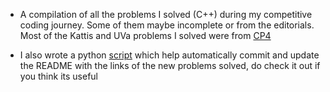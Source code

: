 - A compilation of all the problems I solved (C++) during my competitive coding journey. Some of them maybe incomplete or from the editorials. Most of the Kattis and UVa problems I solved were from [CP4](https://cpbook.net/)

- I also wrote a python [script](https://github.com/gnirmal1/competitive-coding/blob/main/commit.py) which help automatically commit and update the README with the links of the new problems solved, do check it out if you think its useful
